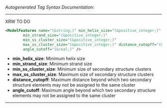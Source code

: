 _Autogenerated Tag Syntax Documentation:_

---
XRW TO DO

```xml
<ModelFeatures name="(&string;)" min_helix_size="(&positive_integer;)"
        min_strand_size="(&positive_integer;)"
        min_ss_cluster_size="(&positive_integer;)"
        max_ss_cluster_size="(&positive_integer;)" distance_cutopff="(&real;)"
        angle_cutoff="(&real;)" />
```

-   **min_helix_size**: Minimum helix size
-   **min_strand_size**: Minimum strand size
-   **min_ss_cluster_size**: Minimum size of secondary structure clusters
-   **max_ss_cluster_size**: Maximum size of secondary structure clusters
-   **distance_cutopff**: Maximum distance beyond which two secondary structure elements may not be assigned to the same cluster
-   **angle_cutoff**: Maximum angle beyond which two secondary structure elements may not be assigned to the same cluster

---
